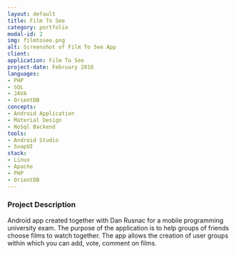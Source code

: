 ```yaml
---
layout: default
title: Film To See
category: portfolio
modal-id: 2
img: filmtosee.png
alt: Screenshot of Film To See App
client: 
application: Film To See
project-date: February 2016
languages:
- PHP
- SQL
- JAVA
- OrientDB
concepts:
- Android Application
- Material Design
- NoSql Backend
tools:
- Android Studio
- SoapUI
stack:
- Linux
- Apache
- PHP
- OrientDB
---
```


### Project Description

Android app created together with Dan Rusnac for a mobile programming university exam.
The purpose of the application is to help groups of friends choose films to watch together.
The app allows the creation of user groups within which you can add, vote, comment on films.
